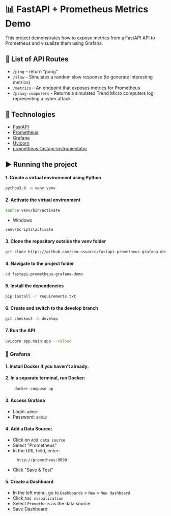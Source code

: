 # 📊 FastAPI + Prometheus Metrics Demo
This project demonstrates how to expose metrics from a FastAPI API to Prometheus and visualize them using Grafana.

## 🚀 List of API Routes

- `/ping` – return "pong"
- `/slow` – Simulates a random slow response (to generate interesting metrics)
- `/metrics` – An endpoint that exposes metrics for Prometheus
- `/proxy-computers` - Returns a simulated Trend Micro computers log representing a cyber attack

 ## 🧪 Technologies

- [FastAPI](https://fastapi.tiangolo.com/)
- [Prometheus](https://prometheus.io/)
- [Grafana](https://grafana.com/)
- [Uvicorn](https://www.uvicorn.org/)
- [prometheus-fastapi-instrumentator](https://github.com/trallard/prometheus-fastapi-instrumentator)

## ▶️ Running the project

#### 1. Create a virtual environment using Python
```bash
python3.9 -m venv venv
```
#### 2. Activate the virtual environment
```bash
source venv/bin/activate
```
- Windows
```bash
venv\Scripts\activate
```

#### 3. Clone the repository outside the venv folder
```bash
git clone https://github.com/seu-usuario/fastapi-prometheus-grafana-demo.git
```
#### 4. Navigate to the project folder

```bash
cd fastapi-prometheus-grafana-demo
```
#### 5. Install the dependencies
```bash
pip install -r requirements.txt
```
#### 6. Create and switch to the develop branch
```bash
git checkout -b develop
```
#### 7. Run the API
```bash
uvicorn app.main:app --reload
```
### 🧠 Grafana

#### 1. Install Docker if you haven't already.

#### 2. In a separate terminal, run Docker:
```bash
    docker-compose up
```
#### 3. Access Grafana

 - Login: `admin`
 - Password: `admin`

#### 4. Add a Data Source:
- Click on `Add data source`
- Select "Prometheus"
- In the URL field, enter:
``` bash
     http://prometheus:9090
```
- Click "Save & Test"

#### 5. Create a Dashboard

- In the left menu, go to `Dashboards` > `New` > `New dashboard`
- Click `Add visualization`
- Select `Prometheus` as the data source
- Save Dashboard
